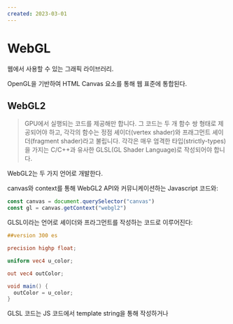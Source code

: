 ```yaml
---
created: 2023-03-01
---
```

# WebGL

웹에서 사용할 수 있는 그래픽 라이브러리.

OpenGL을 기반하여 HTML Canvas 요소를 통해 웹 표준에 통합된다.

## WebGL2

> GPU에서 실행되는 코드를 제공해만 합니다. 그 코드는 두 개 함수 쌍 형태로 제공되어야 하고, 각각의 함수는 정점 셰이더(vertex shader)와 프래그먼트 셰이더(fragment shader)라고 불립니다. 각각은 매우 엄격한 타입(strictly-types)을 가지는 C/C++과 유사한 GLSL(GL Shader Language)로 작성되어야 합니다.

WebGL2는 두 가지 언어로 개발한다.

canvas와 context를 통해 WebGL2 API와 커뮤니케이션하는 Javascript 코드와:
```javascript
const canvas = document.querySelector("canvas")
const gl = canvas.getContext("webgl2")
```

GLSL이라는 언어로 셰이더와 프라그먼트를 작성하는 코드로 이루어진다:
```glsl
##version 300 es

precision highp float;

uniform vec4 u_color;

out vec4 outColor;

void main() {
  outColor = u_color;
}
```

GLSL 코드는 JS 코드에서 template string을 통해 작성하거나 <script> 태그를 통해 작성할 수 있다:

```javascript
const vertexShaderSource = `#version 300 es

in vec2 a_position;

uniform vec2 u_resolution;

void main() {
  vec2 zeroToOne = a_position / u_resolution;
  vec2 zeroToTwo = zeroToOne * 2.0;
  vec2 clipSpace = zeroToTwo - 1.0;

  gl_Position = vec4(clipSpace * vec2(1, -1), 0, 1);
}
`
```

## 셰이더(Shader)

> WebGL은 단순한 래스터화(rasterization) 엔진일 뿐입니다. WebGL은 여러분이 작성한 코드로 점, 선 및 삼각형들을 그릴 뿐입니다.

> WebGL에서는 무언가를 그릴때 마다 두개의 셰이더가 필요합니다. 정점 셰이더와 프래그먼트 셰이더입니다.

> 프래그먼트 셰이더의 역할은 현재 래스터화 되는 픽셀에 색상을 할당하는 것입니다.

> 프래그먼트 셰이더는 픽셀당 한번씩 호출 됩니다. 호출 될 때마다 여러분이 지정한 out 변수를 어떤 색상으로 설정해야 합니다.

셰이더는 정점 셰이더와 프래그먼트 셰이더 두 가지가 있다.

정점 셰이더는 공간 좌표를 설정하고, 프래그먼트 셰이더는 픽셀에 색상을 할당한다.

위에서 말하는 **래스터화** 의미는 정점 셰이더에 공간을 설정하면 그 공간을 채우는 픽셀을 프래그먼트 셰이더가 채운다는 의미이다.

여기서 2D API와의 성능 차이가 나오는 것이 아닐까?\
[Why WebGL is faster than Canvas?](https://stackoverflow.com/questions/28867297/why-webgl-is-faster-than-canvas)

## References

WebGL2 기초:\
https://webgl2fundamentals.org/webgl/lessons/ko/
